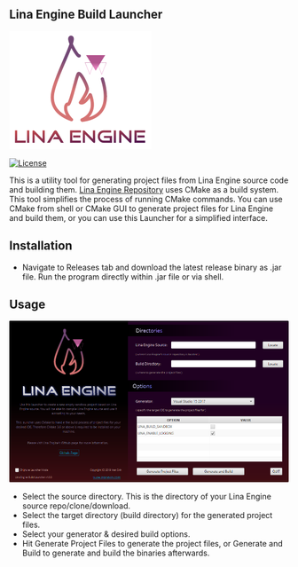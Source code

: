 ## Lina Engine Build Launcher

![img](Docs/linalogo.png)

[![License](https://img.shields.io/badge/License-Apache%202.0-blue.svg)](https://opensource.org/licenses/Apache-2.0) 

This is a utility tool for generating project files from Lina Engine source code and building them. [Lina Engine Repository](https://github.com/inanevin/LinaEngine)
uses CMake as a build system. This tool simplifies the process of running CMake commands. You can use CMake from shell or CMake GUI to
generate project files for Lina Engine and build them, or you can use this Launcher for a simplified interface.

## Installation

- Navigate to Releases tab and download the latest release binary as .jar file. Run the program directly within .jar file or via shell.

## Usage

![img](Docs/LauncherScreenshot.png)

- Select the source directory. This is the directory of your Lina Engine source repo/clone/download.
- Select the target directory (build directory) for the generated project files.
- Select your generator & desired build options.
- Hit Generate Project Files to generate the project files, or Generate and Build to generate and build the binaries afterwards.
